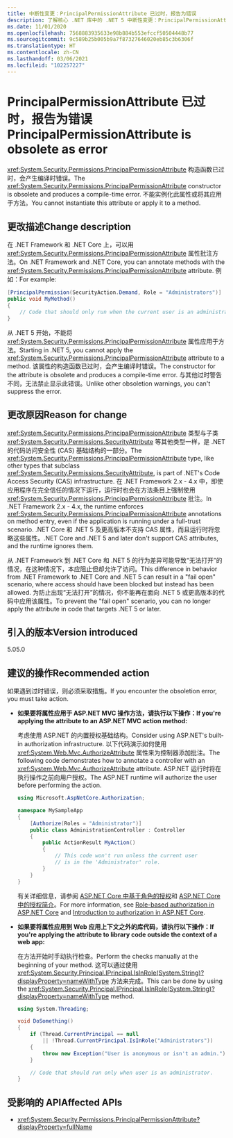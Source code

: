 ```yaml
---
title: 中断性变更：PrincipalPermissionAttribute 已过时，报告为错误
description: 了解核心 .NET 库中的 .NET 5 中断性变更：PrincipalPermissionAttribute 构造函数已过时，会生成编译时错误。
ms.date: 11/01/2020
ms.openlocfilehash: 7568883935633e98b884b553efccf50504448b77
ms.sourcegitcommit: 9c589b25b005b9a7f87327646020eb85c3b6306f
ms.translationtype: HT
ms.contentlocale: zh-CN
ms.lasthandoff: 03/06/2021
ms.locfileid: "102257227"
---
```

# <a name="principalpermissionattribute-is-obsolete-as-error"></a><span data-ttu-id="1524c-103">PrincipalPermissionAttribute 已过时，报告为错误</span><span class="sxs-lookup"><span data-stu-id="1524c-103">PrincipalPermissionAttribute is obsolete as error</span></span>

<span data-ttu-id="1524c-104"><xref:System.Security.Permissions.PrincipalPermissionAttribute> 构造函数已过时，会产生编译时错误。</span><span class="sxs-lookup"><span data-stu-id="1524c-104">The <xref:System.Security.Permissions.PrincipalPermissionAttribute> constructor is obsolete and produces a compile-time error.</span></span> <span data-ttu-id="1524c-105">不能实例化此属性或将其应用于方法。</span><span class="sxs-lookup"><span data-stu-id="1524c-105">You cannot instantiate this attribute or apply it to a method.</span></span>

## <a name="change-description"></a><span data-ttu-id="1524c-106">更改描述</span><span class="sxs-lookup"><span data-stu-id="1524c-106">Change description</span></span>

<span data-ttu-id="1524c-107">在 .NET Framework 和 .NET Core 上，可以用 <xref:System.Security.Permissions.PrincipalPermissionAttribute> 属性批注方法。</span><span class="sxs-lookup"><span data-stu-id="1524c-107">On .NET Framework and .NET Core, you can annotate methods with the <xref:System.Security.Permissions.PrincipalPermissionAttribute> attribute.</span></span> <span data-ttu-id="1524c-108">例如：</span><span class="sxs-lookup"><span data-stu-id="1524c-108">For example:</span></span>

```csharp
[PrincipalPermission(SecurityAction.Demand, Role = "Administrators")]
public void MyMethod()
{
    // Code that should only run when the current user is an administrator.
}
```

<span data-ttu-id="1524c-109">从 .NET 5 开始，不能将 <xref:System.Security.Permissions.PrincipalPermissionAttribute> 属性应用于方法。</span><span class="sxs-lookup"><span data-stu-id="1524c-109">Starting in .NET 5, you cannot apply the <xref:System.Security.Permissions.PrincipalPermissionAttribute> attribute to a method.</span></span> <span data-ttu-id="1524c-110">该属性的构造函数已过时，会产生编译时错误。</span><span class="sxs-lookup"><span data-stu-id="1524c-110">The constructor for the attribute is obsolete and produces a compile-time error.</span></span> <span data-ttu-id="1524c-111">与其他过时警告不同，无法禁止显示此错误。</span><span class="sxs-lookup"><span data-stu-id="1524c-111">Unlike other obsoletion warnings, you can't suppress the error.</span></span>

## <a name="reason-for-change"></a><span data-ttu-id="1524c-112">更改原因</span><span class="sxs-lookup"><span data-stu-id="1524c-112">Reason for change</span></span>

<span data-ttu-id="1524c-113"><xref:System.Security.Permissions.PrincipalPermissionAttribute> 类型与子类 <xref:System.Security.Permissions.SecurityAttribute> 等其他类型一样，是 .NET 的代码访问安全性 (CAS) 基础结构的一部分。</span><span class="sxs-lookup"><span data-stu-id="1524c-113">The <xref:System.Security.Permissions.PrincipalPermissionAttribute> type, like other types that subclass <xref:System.Security.Permissions.SecurityAttribute>, is part of .NET's Code Access Security (CAS) infrastructure.</span></span> <span data-ttu-id="1524c-114">在 .NET Framework 2.x - 4.x 中，即使应用程序在完全信任的情况下运行，运行时也会在方法条目上强制使用 <xref:System.Security.Permissions.PrincipalPermissionAttribute> 批注。</span><span class="sxs-lookup"><span data-stu-id="1524c-114">In .NET Framework 2.x - 4.x, the runtime enforces <xref:System.Security.Permissions.PrincipalPermissionAttribute> annotations on method entry, even if the application is running under a full-trust scenario.</span></span> <span data-ttu-id="1524c-115">.NET Core 和 .NET 5 及更高版本不支持 CAS 属性，而且运行时将忽略这些属性。</span><span class="sxs-lookup"><span data-stu-id="1524c-115">.NET Core and .NET 5 and later don't support CAS attributes, and the runtime ignores them.</span></span>

<span data-ttu-id="1524c-116">从 .NET Framework 到 .NET Core 和 .NET 5 的行为差异可能导致“无法打开”的情况，在这种情况下，本应阻止但却允许了访问。</span><span class="sxs-lookup"><span data-stu-id="1524c-116">This difference in behavior from .NET Framework to .NET Core and .NET 5 can result in a "fail open" scenario, where access should have been blocked but instead has been allowed.</span></span> <span data-ttu-id="1524c-117">为防止出现“无法打开”的情况，你不能再在面向 .NET 5 或更高版本的代码中应用该属性。</span><span class="sxs-lookup"><span data-stu-id="1524c-117">To prevent the "fail open" scenario, you can no longer apply the attribute in code that targets .NET 5 or later.</span></span>

## <a name="version-introduced"></a><span data-ttu-id="1524c-118">引入的版本</span><span class="sxs-lookup"><span data-stu-id="1524c-118">Version introduced</span></span>

<span data-ttu-id="1524c-119">5.0</span><span class="sxs-lookup"><span data-stu-id="1524c-119">5.0</span></span>

## <a name=""></a><span data-ttu-id="1524c-120"><a id="permission-action">建议的操作</a></span><span class="sxs-lookup"><span data-stu-id="1524c-120"><a id="permission-action">Recommended action</a></span></span>

<span data-ttu-id="1524c-121">如果遇到过时错误，则必须采取措施。</span><span class="sxs-lookup"><span data-stu-id="1524c-121">If you encounter the obsoletion error, you must take action.</span></span>

- <span data-ttu-id="1524c-122">**如果要将属性应用于 ASP.NET MVC 操作方法，请执行以下操作：**</span><span class="sxs-lookup"><span data-stu-id="1524c-122">**If you're applying the attribute to an ASP.NET MVC action method:**</span></span>

  <span data-ttu-id="1524c-123">考虑使用 ASP.NET 的内置授权基础结构。</span><span class="sxs-lookup"><span data-stu-id="1524c-123">Consider using ASP.NET's built-in authorization infrastructure.</span></span> <span data-ttu-id="1524c-124">以下代码演示如何使用 <xref:System.Web.Mvc.AuthorizeAttribute> 属性来为控制器添加批注。</span><span class="sxs-lookup"><span data-stu-id="1524c-124">The following code demonstrates how to annotate a controller with an <xref:System.Web.Mvc.AuthorizeAttribute> attribute.</span></span> <span data-ttu-id="1524c-125">ASP.NET 运行时将在执行操作之前向用户授权。</span><span class="sxs-lookup"><span data-stu-id="1524c-125">The ASP.NET runtime will authorize the user before performing the action.</span></span>

  ```csharp
  using Microsoft.AspNetCore.Authorization;

  namespace MySampleApp
  {
      [Authorize(Roles = "Administrator")]
      public class AdministrationController : Controller
      {
          public ActionResult MyAction()
          {
              // This code won't run unless the current user
              // is in the 'Administrator' role.
          }
      }
  }
  ```

  <span data-ttu-id="1524c-126">有关详细信息，请参阅 [ASP.NET Core 中基于角色的授权](/aspnet/core/security/authorization/roles)和 [ASP.NET Core 中的授权简介](/aspnet/core/security/authorization/introduction)。</span><span class="sxs-lookup"><span data-stu-id="1524c-126">For more information, see [Role-based authorization in ASP.NET Core](/aspnet/core/security/authorization/roles) and [Introduction to authorization in ASP.NET Core](/aspnet/core/security/authorization/introduction).</span></span>

- <span data-ttu-id="1524c-127">**如果要将属性应用到 Web 应用上下文之外的库代码，请执行以下操作：**</span><span class="sxs-lookup"><span data-stu-id="1524c-127">**If you're applying the attribute to library code outside the context of a web app:**</span></span>

  <span data-ttu-id="1524c-128">在方法开始时手动执行检查。</span><span class="sxs-lookup"><span data-stu-id="1524c-128">Perform the checks manually at the beginning of your method.</span></span> <span data-ttu-id="1524c-129">这可以通过使用 <xref:System.Security.Principal.IPrincipal.IsInRole(System.String)?displayProperty=nameWithType> 方法来完成。</span><span class="sxs-lookup"><span data-stu-id="1524c-129">This can be done by using the <xref:System.Security.Principal.IPrincipal.IsInRole(System.String)?displayProperty=nameWithType> method.</span></span>

  ```csharp
  using System.Threading;

  void DoSomething()
  {
      if (Thread.CurrentPrincipal == null
          || !Thread.CurrentPrincipal.IsInRole("Administrators"))
      {
          throw new Exception("User is anonymous or isn't an admin.");
      }

      // Code that should run only when user is an administrator.
  }
  ```

## <a name="affected-apis"></a><span data-ttu-id="1524c-130">受影响的 API</span><span class="sxs-lookup"><span data-stu-id="1524c-130">Affected APIs</span></span>

- <xref:System.Security.Permissions.PrincipalPermissionAttribute?displayProperty=fullName>

<!--

#### Category

- Core .NET libraries
- Security

### Affected APIs

- `T:System.Security.Permissions.PrincipalPermissionAttribute`

-->
